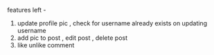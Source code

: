 features left - 
1. update profile pic , check for username already exists on updating username
2. add pic to post ,    edit post , delete post 
3. like unlike comment 

